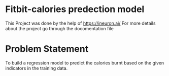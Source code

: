 # Fitbit-calories predection model 
 This Project was done by the help of https://ineuron.ai/
 For more details about the project go through the docomentation file

# Problem Statement
To build a regression model to predict the calories burnt based on the given indicators in the training data. 

